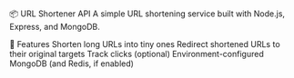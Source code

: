 📦 URL Shortener API
A simple URL shortening service built with Node.js, Express, and MongoDB.

🚀 Features
  Shorten long URLs into tiny ones
  Redirect shortened URLs to their original targets
  Track clicks (optional)
  Environment-configured MongoDB (and Redis, if enabled)
